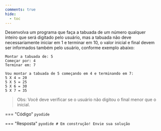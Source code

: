 ```yaml
---
comments: true
hide:
  - toc
---
```


Desenvolva um programa que faça a tabuada de um número qualquer inteiro que será digitado pelo usuário, mas a tabuada não deve necessariamente iniciar em 1 e terminar em 10, o valor inicial e final devem ser informados também pelo usuário, conforme exemplo abaixo:

```
Montar a tabuada de: 5
Começar por: 4
Terminar em: 7

Vou montar a tabuada de 5 começando em 4 e terminando em 7:
5 X 4 = 20
5 X 5 = 25
5 X 6 = 30
5 X 7 = 35
```

> Obs: Você deve verificar se o usuário não digitou o final menor que o inicial.

=== "Código"
	```pyodide
	```

=== "Resposta"
	```pyodide
	# Em construção! Envie sua solução
	```
